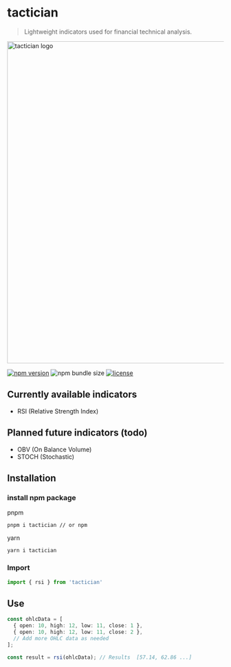 # tactician

> Lightweight indicators used for financial technical analysis.

<div align="left">
  <img width="750" heigth="250" src="/static/logo-tactician.jpg" alt="tactician logo">
</div>

[![npm version](https://badge.fury.io/js/tactician.svg)](https://badge.fury.io/js/tactician)
![npm bundle size](https://img.shields.io/bundlephobia/minzip/tactician)
[![license](https://img.shields.io/github/license/mashape/apistatus.svg)](https://github.com/bartdominiak/tactician/blob/master/LICENSE.md)

## Currently available indicators
- RSI (Relative Strength Index)

## Planned future indicators (todo)
- OBV (On Balance Volume)
- STOCH (Stochastic)

## Installation

### install npm package

pnpm
```node
pnpm i tactician // or npm
```

yarn
```node
yarn i tactician
```

### Import
```typescript
import { rsi } from 'tactician'
```

## Use
```typescript
const ohlcData = [
  { open: 10, high: 12, low: 11, close: 1 },
  { open: 10, high: 12, low: 11, close: 2 },
  // Add more OHLC data as needed
];

const result = rsi(ohlcData); // Results  [57.14, 62.86 ...]
```
